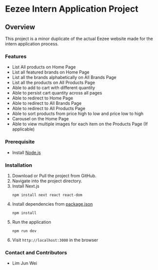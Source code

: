 # Eezee Intern Application Project

## Overview

This project is a minor duplicate of the actual Eezee website made for the intern application process.

### Features

- List All products on Home Page
- List all featured brands on Home Page
- List all the brands alphabetically on All Brands Page
- List all the products on All Products Page
- Able to add to cart with different quantity
- Able to persist cart quantity across all pages
- Able to redirect to Home Page
- Able to redirect to All Brands Page
- Able to redirect to All Products Page
- Able to sort products from price high to low and price low to high
- Carousel on the Home Page
- Able to view multiple images for each item on the Products Page (If applicable)


### Prerequisite

- Install [Node.js](https://nodejs.org/en)

### Installation

1. Download or Pull the project from GitHub.
2. Navigate into the project directory.
3. Install Next.js
   ```
   npm install next react react-dom
   ```
3. Install dependencies from [package.json](package.json)
   ```
   npm install
   ```
4. Run the application
   ```
   npm run dev
   ```
5. Visit `http://localhost:3000` in the browser

### Contact and Contributors

- Lim Jun Wei
